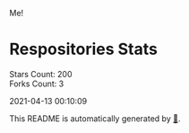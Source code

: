 Me!

# Respositories Stats
Stars Count: 200  
Forks Count: 3

2021-04-13 00:10:09  

This README is automatically generated by [🐰](https://github.com/rnitta/rnitta).
